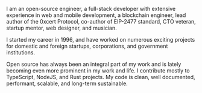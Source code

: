 I am an open-source engineer, a full-stack developer with extensive experience in web and mobile development, a blockchain engineer, lead author of the 0xcert Protocol, co-author of EIP-2477 standard, CTO veteran, startup mentor, web designer, and musician.

I started my career in 1996, and have worked on numerous exciting projects for domestic and foreign startups, corporations, and government institutions.

Open source has always been an integral part of my work and is lately becoming even more prominent in my work and life. I contribute mostly to TypeScript, NodeJS, and Rust projects. My code is clean, well documented, performant, scalable, and long-term sustainable.
